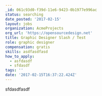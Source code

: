 ```yaml
---
_id: 061c93d0-f39d-11e6-9423-0b1977e996ac
status: searching
date_posted: '2017-02-15'
layout: jobs
organization: AcmeProjects
org_url: 'https://opensourcedesign.net'
title: Graphic Designer Slash / Test
role: graphic designer
compensation: gratis
skills: asdfasdfasd
how_to_apply:
  - asfdasdf
  - sfdasdf
tags: ''
date: '2017-02-15T16:37:22.424Z'
---
```

sfdasdfasdf
